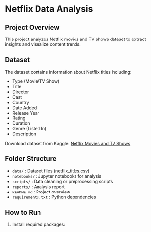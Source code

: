# Netflix Data Analysis

## Project Overview
This project analyzes Netflix movies and TV shows dataset to extract insights and visualize content trends.

## Dataset
The dataset contains information about Netflix titles including:
- Type (Movie/TV Show)
- Title
- Director
- Cast
- Country
- Date Added
- Release Year
- Rating
- Duration
- Genre (Listed In)
- Description  

Download dataset from Kaggle: [Netflix Movies and TV Shows](https://www.kaggle.com/datasets/shivamb/netflix-shows)

## Folder Structure
- `data/` : Dataset files (netflix_titles.csv)  
- `notebooks/` : Jupyter notebooks for analysis  
- `scripts/` : Data cleaning or preprocessing scripts  
- `reports/` : Analysis report  
- `README.md` : Project overview  
- `requirements.txt` : Python dependencies  

## How to Run
1. Install required packages:
